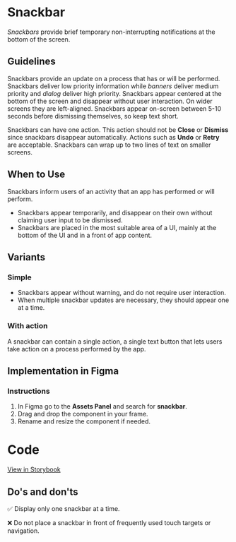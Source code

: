 # Snackbar

*Snackbars* provide brief temporary non-interrupting notifications at the bottom of the screen.

## Guidelines

Snackbars provide an update on a process that has or will be performed. Snackbars deliver low priority information while *banners* deliver medium priority and *dialog* deliver high priority. Snackbars appear centered at the bottom of the screen and disappear without user interaction. On wider screens they are left-aligned. Snackbars appear on-screen between 5-10 seconds before dismissing themselves, so keep text short.

Snackbars can have one action. This action should not be **Close** or **Dismiss** since snackbars disappear automatically. Actions such as **Undo** or **Retry** are acceptable. Snackbars can wrap up to two lines of text on smaller screens.

## When to Use

Snackbars inform users of an activity that an app has performed or will perform.

- Snackbars appear temporarily, and disappear on their own without claiming user input to be dismissed.
- Snackbars are placed in the most suitable area of a UI, mainly at the bottom of the UI and in a front of app content.


## Variants

### Simple

- Snackbars appear without warning, and do not require user interaction.
- When multiple snackbar updates are necessary, they should appear one at a time.

### With action

A snackbar can contain a single action, a single text button that lets users take action on a process performed by the app.


## Implementation in Figma

### Instructions

1.  In Figma go to the **Assets Panel** and search for **snackbar**.
2.  Drag and drop the component in your frame.
3.  Rename and resize the component if needed.

# Code


[View in Storybook](https://storybook.eds.equinor.com/index.html?path=/docs/feedback-snackbar--docs)

## Do's and don'ts

✅  Display only one snackbar at a time.

❌  Do not place a snackbar in front of frequently used touch targets or navigation.

